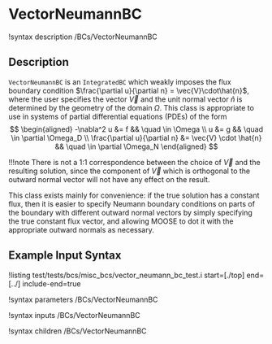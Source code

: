 
# VectorNeumannBC

!syntax description /BCs/VectorNeumannBC

## Description

`VectorNeumannBC` is an `IntegratedBC` which weakly imposes the flux boundary
condition $\frac{\partial u}{\partial n} = \vec{V}\cdot\hat{n}$, where the user
specifies the vector $\vec{V}$ and the unit normal vector $\hat{n}$ is
determined by the geometry of the domain $\Omega$. This class is
appropriate to use in systems of partial differential equations (PDEs) of the form
$$
\begin{aligned}
  -\nabla^2 u &= f && \quad \in \Omega \\
  u &= g && \quad \in \partial \Omega_D \\
  \frac{\partial u}{\partial n} &= \vec{V} \cdot \hat{n} && \quad \in \partial \Omega_N
\end{aligned}
$$

!!!note
    There is not a 1:1 correspondence between the choice of
    $\vec{V}$ and the resulting solution, since the component of $\vec{V}$
    which is orthogonal to the outward normal vector will not have any
    effect on the result.

This class exists mainly for convenience: if the true
solution has a constant flux, then it is easier to specify Neumann boundary
conditions on parts of the boundary with different outward normal vectors
by simply specifying the true constant flux vector, and allowing MOOSE to
dot it with the appropriate outward normals as necessary.


## Example Input Syntax

!listing test/tests/bcs/misc_bcs/vector_neumann_bc_test.i start=[./top] end=[../] include-end=true

!syntax parameters /BCs/VectorNeumannBC

!syntax inputs /BCs/VectorNeumannBC

!syntax children /BCs/VectorNeumannBC
